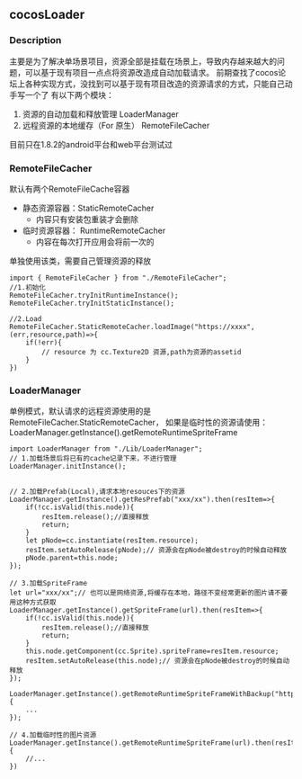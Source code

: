## cocosLoader

### Description
主要是为了解决单场景项目，资源全部是挂载在场景上，导致内存越来越大的问题，可以基于现有项目一点点将资源改造成自动加载请求。
前期查找了cocos论坛上各种实现方式，没找到可以基于现有项目改造的资源请求的方式，只能自己动手写一个了
有以下两个模块：
1. 资源的自动加载和释放管理  LoaderManager
2. 远程资源的本地缓存（For 原生） RemoteFileCacher

目前只在1.8.2的android平台和web平台测试过


### RemoteFileCacher
默认有两个RemoteFileCache容器
+ 静态资源容器：StaticRemoteCacher
    + 内容只有安装包重装才会删除
+ 临时资源容器： RuntimeRemoteCacher
    + 内容在每次打开应用会将前一次的

单独使用该类，需要自己管理资源的释放
```
import { RemoteFileCacher } from "./RemoteFileCacher";
//1.初始化
RemoteFileCacher.tryInitRuntimeInstance();
RemoteFileCacher.tryInitStaticInstance();

//2.Load
RemoteFileCacher.StaticRemoteCacher.loadImage("https://xxxx",(err,resource,path)=>{
    if(!err){
        // resource 为 cc.Texture2D 资源,path为资源的assetid
    }
})
```


### LoaderManager
单例模式，默认请求的远程资源使用的是RemoteFileCacher.StaticRemoteCacher，
如果是临时性的资源请使用：LoaderManager.getInstance().getRemoteRuntimeSpriteFrame

```
import LoaderManager from "./Lib/LoaderManager";
// 1.加载场景后将已有的cache记录下来，不进行管理
LoaderManager.initInstance();


// 2.加载Prefab(Local),请求本地resouces下的资源
LoaderManager.getInstance().getResPrefab("xxx/xx").then(resItem=>{
    if(!cc.isValid(this.node)){
        resItem.release();//直接释放
        return;
    }
    let pNode=cc.instantiate(resItem.resource);
    resItem.setAutoRelease(pNode);// 资源会在pNode被destroy的时候自动释放
    pNode.parent=this.node;
});

// 3.加载SpriteFrame
let url="xxx/xx";// 也可以是网络资源,将缓存在本地，路径不变经常更新的图片请不要用这种方式获取
LoaderManager.getInstance().getSpriteFrame(url).then(resItem=>{
    if(!cc.isValid(this.node)){
        resItem.release();//直接释放
        return;
    }
    this.node.getComponent(cc.Sprite).spriteFrame=resItem.resource;
    resItem.setAutoRelease(this.node);// 资源会在pNode被destroy的时候自动释放
});

LoaderManager.getInstance().getRemoteRuntimeSpriteFrameWithBackup("http://xxx.xxx/xxx.png","localBackup.png").then(resItem=>{
    ...
});

// 4.加载临时性的图片资源
LoaderManager.getInstance().getRemoteRuntimeSpriteFrame(url).then(resItem=>{
    //...
})

```